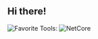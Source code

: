 ## Hi there!

![Favorite Tools:](https://img.shields.io/badge/favorite%20tools:%20-%23000.svg?&style=for-the-badge) 
![NetCore](https://img.shields.io/badge/.net%20core%20-%23007ACC.svg?&style=for-the-badge&logo=.net&logoColor=white) 
